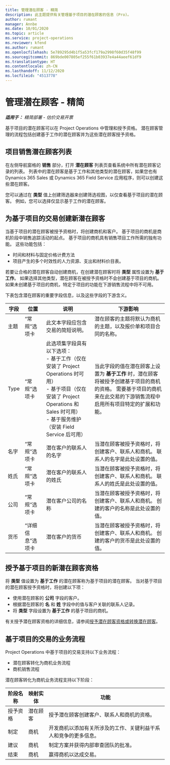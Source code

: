 ```yaml
---
title: 管理潜在顾客 - 精简
description: 此主题提供有关管理基于项目的潜在顾客的信息 (Pro)。
author: rumant
manager: Annbe
ms.date: 10/01/2020
ms.topic: article
ms.service: project-operations
ms.reviewer: kfend
ms.author: rumant
ms.openlocfilehash: 5e789295d4b1f5a53fcf179a2998f60d35f48f99
ms.sourcegitcommit: 869bde007805ef255f61b03937e4a44aeef61df9
ms.translationtype: HT
ms.contentlocale: zh-CN
ms.lasthandoff: 11/12/2020
ms.locfileid: "4513778"
---
```

# <a name="manage-leads---lite"></a>管理潜在顾客 - 精简

_**适用于：** 精简部署 - 估价交易开票_

基于项目的潜在顾客可以在 Project Operations 中管理和授予资格。 潜在顾客管理的流程包括创建基于工作的潜在顾客并为这些潜在顾客授予资格。 

## <a name="list-of-project-sales-leads"></a>项目销售潜在顾客列表

在左侧导航窗格的 **销售** 部分，打开 **潜在顾客** 列表页查看系统中所有潜在顾客记录的列表。 列表中的潜在顾客是基于工作和其他类型的潜在顾客，如果您也有 Dynamics 365 Sales 或 Dynamics 365 Field Service 应用程序，则可以创建这些潜在顾客。

您可以通过在 **类型** 值上创建筛选器来创建筛选视图，以仅查看基于项目的潜在顾客。 例如，您可以选择仅显示基于工作的潜在顾客。

## <a name="creating-a-new-lead-for-a-project-based-deal"></a>为基于项目的交易创建新潜在顾客

当基于项目的潜在顾客被授予资格时，将创建商机和客户。 基于项目的商机是商机阶段中销售追踪活动的起点。 基于项目的商机具有销售项目工作所需的独有功能。 这些功能包括：

- 时间和材料与固定价格计费方法
- 项目产生的多个时效性的人力资源、支出和材料价目表。

若要让合格的潜在顾客自动创建商机，在创建潜在顾客时将 **类型** 属性设置为 **基于工作**。 如果选择其他类型，潜在顾客在被授予资格时不会创建基于项目的商机。 如果未创建基于项目的商机，特定于项目的功能在下游销售流程中将不可用。

下表包含潜在顾客的重要字段信息，以及这些字段的下游含义。

| **字段** | **位置** | **说明** | **下游影响** |
| --- | --- | --- | --- |
| 主题 | “常规”选项卡 | 此文本字段应包含交易的简短说明。 | 潜在顾客的主题将默认为商机的主题，以及报价单和项目合同的名称。 |
| Type | “常规”选项卡 | 此选项集字段具有以下选项：</br>- 基于工作（仅在安装了 Project Operations 时可用）</br>- 基于项目（仅在安装了 Project Operations 和 Sales 时可用）</br>- 基于服务维护（安装 Field Service 后可用） | 当此字段的值在潜在顾客上设置为 **基于工作** 时，潜在顾客将被授予创建基于项目的商机的资格。 需要基于项目的商机来在此交易的下游销售流程中启用所有项目特定的扩展和功能。 |
| 名字 | “常规”选项卡 | 潜在客户的联系人的名字 | 当潜在顾客被授予资格时，将创建客户、联系人和商机。 联系人的名字是此处设置的值。 |
| 姓氏 | “常规”选项卡 | 潜在客户的联系人的姓氏 | 当潜在顾客被授予资格时，将创建客户、联系人和商机。 联系人的姓氏是此处设置的值。 |
| 公司 | “常规”选项卡 | 潜在客户公司的名称 | 当潜在顾客被授予资格时，将创建客户、联系人和商机。 创建的客户的名称是此处设置的值。 |
| 货币 | “详细信息”选项卡 | 潜在客户的货币 | 当潜在顾客被授予资格时，将创建客户、联系人和商机。 创建的客户的货币是此处设置的值。 |

## <a name="qualify-a-new-project-based-lead"></a>授予基于项目的新潜在顾客资格

将 **类型** 值设置为 **基于工作** 的潜在顾客称为基于项目的潜在顾客。 当对基于项目的潜在顾客授予资格时，将创建以下项：

- 使用潜在顾客的 **公司** 字段的客户。
- 根据潜在顾客的 **名** 和 **姓** 字段中的值与客户关联的联系人记录。
- 将 **类型** 字段设置为 **基于工作** 的基于项目的商机。

有关授予潜在顾客资格的详细信息，请参阅[授予潜在顾客资格或转换潜在顾客](https://docs.microsoft.com/dynamics365/sales-enterprise/qualify-lead-convert-opportunity-sales)。

## <a name="business-process-flow-for-project-based-deals"></a>基于项目的交易的业务流程

Project Operations 中基于项目的交易支持以下业务流程：

- 潜在顾客转化为商机业务流程
- 商机销售流程

潜在顾客转化为商机业务流程支持以下阶段：

| 阶段名称 | 映射实体 | 功能 |
| --- | --- | --- |
| 授予资格 | 潜在顾客 | 授予潜在顾客创建客户、联系人和商机的资格。 |
| 制定 | 商机​​ | 开发商机以添加有关所涉及的工作、关键利益干系人和竞争的更多信息。 |
| 建议 | 商机​​ | 制定方案并获得内部审查团队的批准。 |
| 结束 | 商机​​ | 赢得商机以达成交易。 |
